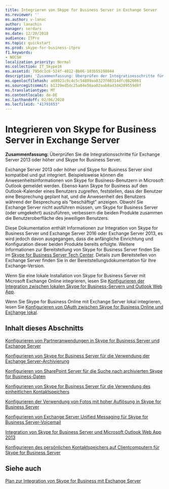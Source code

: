 ```yaml
---
title: Integrieren von Skype for Business Server in Exchange Server
ms.reviewer: ''
ms.author: v-lanac
author: lanachin
manager: serdars
ms.date: 12/20/2018
audience: ITPro
ms.topic: quickstart
ms.prod: skype-for-business-itpro
f1.keywords:
- NOCSH
localization_priority: Normal
ms.collection: IT_Skype16
ms.assetid: 795dc1c6-524f-4012-8b66-103b55198044
description: 'Zusammenfassung: Überprüfen der Integrationsschritte für Exchange Server 2016 oder Exchange Server 2013 und Skype for Business Server.'
ms.openlocfilehash: ad8921c9c4c5c54809aa8323f60314dfc0826061
ms.sourcegitcommit: b1229ed5dc25a04e56aa02aab8ad3d4209559d8f
ms.translationtype: MT
ms.contentlocale: de-DE
ms.lasthandoff: 02/06/2020
ms.locfileid: "41791653"
---
```

# <a name="integrate-skype-for-business-server-with-exchange-server"></a>Integrieren von Skype for Business Server in Exchange Server

**Zusammenfassung:** Überprüfen Sie die Integrationsschritte für Exchange Server 2013 oder höher und Skype for Business Server.

Exchange Server 2013 oder höher und Skype for Business Server sind kompatibel und gut integriert. Beispielsweise können die Anwesenheitsinformationen von Skype for Business-Benutzern in Microsoft Outlook gemeldet werden. Ebenso kann Skype for Business auf den Outlook-Kalender eines Benutzers zugreifen, feststellen, dass der Benutzer eine Besprechung geplant hat, und die Anwesenheit des Benutzers während der Besprechung als "beschäftigt" anzeigen. Obwohl Sie Exchange Server nicht ausführen müssen, um Skype for Business Server (oder umgekehrt) auszuführen, verbessern die beiden Produkte zusammen die Benutzeroberfläche des jeweiligen Benutzers.

Diese Dokumentation enthält Informationen zur Integration von Skype for Business Server und Exchange Server 2016 oder Exchange Server 2013, es wird jedoch davon ausgegangen, dass die anfängliche Einrichtung und Konfiguration dieser beiden Produkte bereits erfolgte. Weitere Informationen zur Bereitstellung von Skype for Business Server finden Sie im [Skype for Business Server Tech Center](https://go.microsoft.com/fwlink/p/?LinkId=246127). Details zum Bereitstellen von Exchange Server finden Sie in der Bereitstellungsdokumentation für Ihre Exchange-Version.

Wenn Sie eine lokale Installation von Skype for Business Server mit Microsoft Exchange Online integrieren, lesen Sie [Konfigurieren der Integration zwischen lokalen Skype for Business-Servern und Outlook Web App](outlook-web-app.md).

Wenn Sie Skype for Business Online mit Exchange Server lokal integrieren, lesen Sie [Konfigurieren von OAuth zwischen Skype for Business Online und Exchange lokal](oauth-with-online-and-on-premises.md).

## <a name="in-this-section"></a>Inhalt dieses Abschnitts

[Konfigurieren von Partneranwendungen in Skype for Business Server und Exchange Server](configure-partner-applications.md)

[Konfigurieren von Skype for Business Server für die Verwendung der Exchange Server-Archivierung](use-exchange-archiving.md)

[Konfigurieren von SharePoint Server für die Suche nach archivierten Skype for Business-Daten](sharepoint-to-search-for-archived-data.md)

[Konfigurieren von Skype for Business Server für die Verwendung des einheitlichen Kontaktspeichers](use-the-unified-contact-store.md)

[Konfigurieren der Verwendung von Fotos mit hoher Auflösung in Skype for Business Server](high-resolution-photos.md)

[Konfigurieren von Exchange Server Unified Messaging für Skype for Business Server-Voicemail](exchangeunified-messaging-for-voice-mail.md)

[Integration von Skype for Business Server und Microsoft Outlook Web App 2013](https://technet.microsoft.com/library/513d4cc7-aa87-4f68-b99d-d58b63bdf242.aspx)

[Konfigurieren des persönlichen Kontaktspeichers auf Clientcomputern für Skype for Business Server](personal-contacts-store.md)

## <a name="see-also"></a>Siehe auch

[Plan zur Integration von Skype for Business mit Exchange Server](../../plan-your-deployment/integrate-with-exchange/integrate-with-exchange.md)
